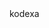 <div id="logging-id-cast" style="z-index: 1; position: relative; max-width: 100%;"></div>
<script>
  window.onload = function(){
    AsciinemaPlayer.create('../logging-in.cast', document.getElementById('logging-id-cast'));
}
</script>kodexa